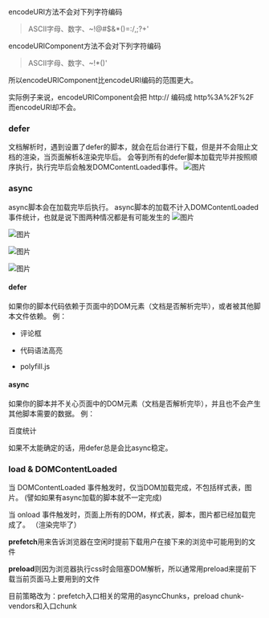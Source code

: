 
encodeURI方法不会对下列字符编码 
> ASCII字母、数字、~!@#$&*()=:/,;?+'

encodeURIComponent方法不会对下列字符编码
> ASCII字母、数字、~!*()'

所以encodeURIComponent比encodeURI编码的范围更大。

实际例子来说，encodeURIComponent会把 http://  编码成  http%3A%2F%2F 而encodeURI却不会。


### defer
文档解析时，遇到设置了defer的脚本，就会在后台进行下载，但是并不会阻止文档的渲染，当页面解析&渲染完毕后。
会等到所有的defer脚本加载完毕并按照顺序执行，执行完毕后会触发DOMContentLoaded事件。
![图片](https://user-images.githubusercontent.com/9568094/31621324-046d4a44-b25f-11e7-9d15-fe4d6a5726ae.png)
### async
async脚本会在加载完毕后执行。
async脚本的加载不计入DOMContentLoaded事件统计，也就是说下图两种情况都是有可能发生的
![图片](https://user-images.githubusercontent.com/9568094/31622216-6c37db9c-b261-11e7-8bd3-79e5d4ddd4d0.png)

![图片](https://user-images.githubusercontent.com/9568094/31621170-b4cc0ef8-b25e-11e7-9980-99feeb9f5042.png)

![图片](https://segmentfault.com/img/bVWhRl?w=801&h=814)

![图片](http://segmentfault.com/img/bVcQV0)

#### defer
如果你的脚本代码依赖于页面中的DOM元素（文档是否解析完毕），或者被其他脚本文件依赖。
例：

- 评论框

- 代码语法高亮

- polyfill.js

#### async
如果你的脚本并不关心页面中的DOM元素（文档是否解析完毕），并且也不会产生其他脚本需要的数据。
例：

百度统计

如果不太能确定的话，用defer总是会比async稳定。


### load & DOMContentLoaded
当 DOMContentLoaded 事件触发时，仅当DOM加载完成，不包括样式表，图片。
(譬如如果有async加载的脚本就不一定完成)

当 onload 事件触发时，页面上所有的DOM，样式表，脚本，图片都已经加载完成了。
（渲染完毕了）


**prefetch**用来告诉浏览器在空闲时提前下载用户在接下来的浏览中可能用到的文件

**preload**则因为浏览器执行css时会阻塞DOM解析，所以通常用preload来提前下载当前页面马上要用到的文件

目前策略改为：prefetch入口相关的常用的asyncChunks，preload chunk-vendors和入口chunk

